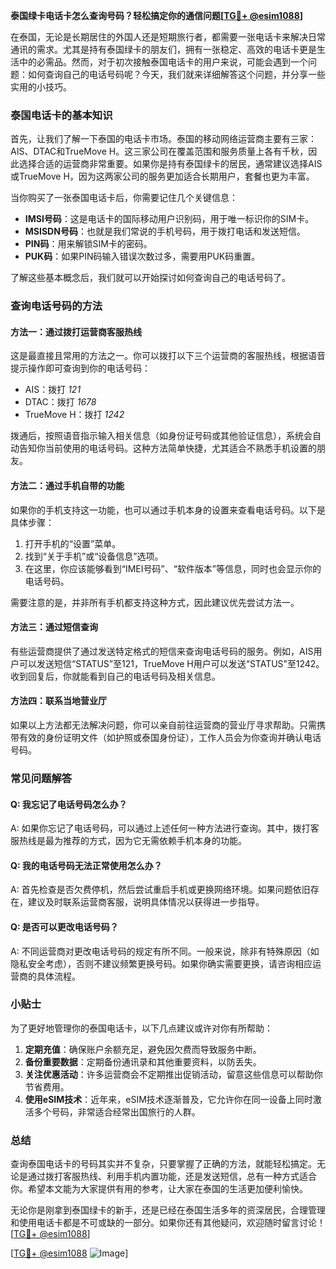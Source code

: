 **泰国绿卡电话卡怎么查询号码？轻松搞定你的通信问题[[TG💪+ @esim1088](https://t.me/s/esim1088)]**

在泰国，无论是长期居住的外国人还是短期旅行者，都需要一张电话卡来解决日常通讯的需求。尤其是持有泰国绿卡的朋友们，拥有一张稳定、高效的电话卡更是生活中的必需品。然而，对于初次接触泰国电话卡的用户来说，可能会遇到一个问题：如何查询自己的电话号码呢？今天，我们就来详细解答这个问题，并分享一些实用的小技巧。

### 泰国电话卡的基本知识

首先，让我们了解一下泰国的电话卡市场。泰国的移动网络运营商主要有三家：AIS、DTAC和TrueMove H。这三家公司在覆盖范围和服务质量上各有千秋，因此选择合适的运营商非常重要。如果你是持有泰国绿卡的居民，通常建议选择AIS或TrueMove H，因为这两家公司的服务更加适合长期用户，套餐也更为丰富。

当你购买了一张泰国电话卡后，你需要记住几个关键信息：
- **IMSI号码**：这是电话卡的国际移动用户识别码，用于唯一标识你的SIM卡。
- **MSISDN号码**：也就是我们常说的手机号码，用于拨打电话和发送短信。
- **PIN码**：用来解锁SIM卡的密码。
- **PUK码**：如果PIN码输入错误次数过多，需要用PUK码重置。

了解这些基本概念后，我们就可以开始探讨如何查询自己的电话号码了。

### 查询电话号码的方法

#### 方法一：通过拨打运营商客服热线
这是最直接且常用的方法之一。你可以拨打以下三个运营商的客服热线，根据语音提示操作即可查询到你的电话号码：

- AIS：拨打 *121*
- DTAC：拨打 *1678*
- TrueMove H：拨打 *1242*

拨通后，按照语音指示输入相关信息（如身份证号码或其他验证信息），系统会自动告知你当前使用的电话号码。这种方法简单快捷，尤其适合不熟悉手机设置的朋友。

#### 方法二：通过手机自带的功能
如果你的手机支持这一功能，也可以通过手机本身的设置来查看电话号码。以下是具体步骤：

1. 打开手机的“设置”菜单。
2. 找到“关于手机”或“设备信息”选项。
3. 在这里，你应该能够看到“IMEI号码”、“软件版本”等信息，同时也会显示你的电话号码。

需要注意的是，并非所有手机都支持这种方式，因此建议优先尝试方法一。

#### 方法三：通过短信查询
有些运营商提供了通过发送特定格式的短信来查询电话号码的服务。例如，AIS用户可以发送短信“STATUS”至121，TrueMove H用户可以发送“STATUS”至1242。收到回复后，你就能看到自己的电话号码及相关信息。

#### 方法四：联系当地营业厅
如果以上方法都无法解决问题，你可以亲自前往运营商的营业厅寻求帮助。只需携带有效的身份证明文件（如护照或泰国身份证），工作人员会为你查询并确认电话号码。

### 常见问题解答

#### Q: 我忘记了电话号码怎么办？
A: 如果你忘记了电话号码，可以通过上述任何一种方法进行查询。其中，拨打客服热线是最为推荐的方式，因为它无需依赖手机本身的功能。

#### Q: 我的电话号码无法正常使用怎么办？
A: 首先检查是否欠费停机，然后尝试重启手机或更换网络环境。如果问题依旧存在，建议及时联系运营商客服，说明具体情况以获得进一步指导。

#### Q: 是否可以更改电话号码？
A: 不同运营商对更改电话号码的规定有所不同。一般来说，除非有特殊原因（如隐私安全考虑），否则不建议频繁更换号码。如果你确实需要更换，请咨询相应运营商的具体流程。

### 小贴士

为了更好地管理你的泰国电话卡，以下几点建议或许对你有所帮助：

1. **定期充值**：确保账户余额充足，避免因欠费而导致服务中断。
2. **备份重要数据**：定期备份通讯录和其他重要资料，以防丢失。
3. **关注优惠活动**：许多运营商会不定期推出促销活动，留意这些信息可以帮助你节省费用。
4. **使用eSIM技术**：近年来，eSIM技术逐渐普及，它允许你在同一设备上同时激活多个号码，非常适合经常出国旅行的人群。

### 总结

查询泰国电话卡的号码其实并不复杂，只要掌握了正确的方法，就能轻松搞定。无论是通过拨打客服热线、利用手机内置功能，还是发送短信，总有一种方式适合你。希望本文能为大家提供有用的参考，让大家在泰国的生活更加便利愉快。

无论你是刚拿到泰国绿卡的新手，还是已经在泰国生活多年的资深居民，合理管理和使用电话卡都是不可或缺的一部分。如果你还有其他疑问，欢迎随时留言讨论！[[TG💪+ @esim1088](https://t.me/s/esim1088)]

[[TG💪+ @esim1088](https://t.me/s/esim1088) ![Image](https://i.postimg.cc/4NQfJmqS/Snipaste-2025-05-13-00-14-12.png)]